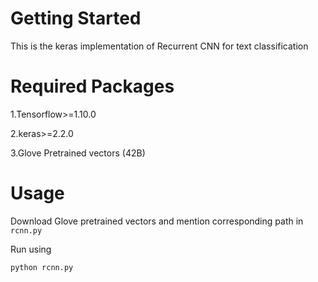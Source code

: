 
# Getting Started
This is the keras implementation of Recurrent CNN for text classification

# Required Packages
1.Tensorflow>=1.10.0

2.keras>=2.2.0

3.Glove Pretrained vectors (42B)

# Usage

Download Glove pretrained vectors and mention corresponding path in ```rcnn.py```

Run using 

```
python rcnn.py
```
